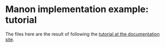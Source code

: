# Manon implementation example: tutorial

The files here are the result of following the
[tutorial at the documentation site](https://minvws.github.io/manon/getting-started/tutorial/).
